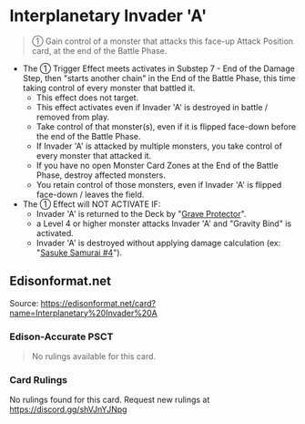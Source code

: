 # Interplanetary Invader 'A'

> ① Gain control of a monster that attacks this face-up Attack Position card, at the end of the Battle Phase.

*   The ① Trigger Effect meets activates in Substep 7 - End of the Damage Step, then "starts another chain" in the End of the Battle Phase, this time taking control of every monster that battled it.
    *   This effect does not target.
    *   This effect activates even if Invader 'A' is destroyed in battle / removed from play.
    *   Take control of that monster(s), even if it is flipped face-down before the end of the Battle Phase.
    *   If Invader 'A' is attacked by multiple monsters, you take control of every monster that attacked it.
    *   If you have no open Monster Card Zones at the End of the Battle Phase, destroy affected monsters.
    *   You retain control of those monsters, even if Invader 'A' is flipped face-down / leaves the field.
*   The ① Effect will NOT ACTIVATE IF:
    *   Invader 'A' is returned to the Deck by "[Grave Protector](https://yugipedia.com/wiki/Grave_Protector)".
    *   a Level 4 or higher monster attacks Invader 'A' and "Gravity Bind" is activated.
    *   Invader 'A' is destroyed without applying damage calculation (ex: "[Sasuke Samurai #4](https://yugioh.fandom.com/wiki/Sasuke_Samurai_4)").

## Edisonformat.net

Source: https://edisonformat.net/card?name=Interplanetary%20Invader%20A

### Edison-Accurate PSCT

> No rulings available for this card.

### Card Rulings

No rulings found for this card. Request new rulings at https://discord.gg/shVJnYJNpg
            